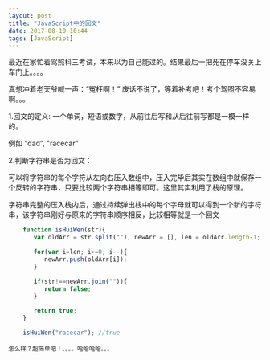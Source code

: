 ```yaml
---
layout: post
title: "JavaScript中的回文"
date: 2017-08-10 10:44
tags: [JavaScript]
---
```


  最近在家忙着驾照科三考试，本来以为自己能过的。结果最后一把死在停车没关上车门上。。。。

  真想冲着老天爷喊一声：“冤枉啊！” 废话不说了，等着补考吧！考个驾照不容易啊。。。


  1.回文的定义: 一个单词，短语或数字，从前往后写和从后往前写都是一模一样的。

  例如 “dad”, "racecar"

  2.判断字符串是否为回文：
 
  可以将字符串的每个字符从左向右压入数组中，压入完毕后其实在数组中就保存一个反转的字符串，只要比较两个字符串相等即可。这里其实利用了栈的原理。

  字符串完整的压入栈内后，通过持续弹出栈中的每个字母就可以得到一个新的字符串，该字符串刚好与原来的字符串顺序相反，比较相等就是一个回文


  ~~~javascript
      function isHuiWen(str){
         var oldArr = str.split(""), newArr = [], len = oldArr.length-1;

         for(var i=len; i>=0; i--){
            newArr.push(oldArr[i]);
         }

         if(str!==newArr.join("")){
            return false;
         }

         return true;
      }

      isHuiWen("racecar"); //true
  ~~~


    怎么样？超简单吧！。。。。哈哈哈哈。。。


